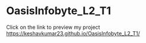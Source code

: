 # OasisInfobyte_L2_T1

Click on the link to preview my project
https://keshavkumar23.github.io/OasisInfobyte_L2_T1/ 
